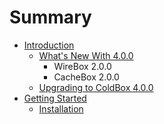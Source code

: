 # Summary

* [Introduction](README.md)
   * [What's New With 4.0.0](introduction/whats_new_with_400.md)
       * WireBox 2.0.0
       * CacheBox 2.0.0
   * [Upgrading to ColdBox 4.0.0](introduction/upgrading_to_coldbox_400.md)
* [Getting Started](getting_started.md)
   * [Installation](getting_started/installation.md)

